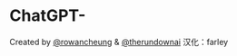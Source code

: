 # ChatGPT-
Created by [@rowancheung](https://twitter.com/rowancheung) &amp; [@therundownai](https://twitter.com/therundownai)  汉化：farley
